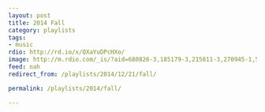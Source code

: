 ```yaml
---
layout: post
title: 2014 Fall
category: playlists
tags:
- music
rdio: http://rd.io/x/QXaYuDPcHXo/
image: http://m.rdio.com/_is/?aid=680826-3,185179-3,215811-3,270945-1,566012-0,2815808-3,2831050-1,4130529-3,5189996-2&w=600&h=600
feed: nah
redirect_from: /playlists/2014/12/21/fall/

permalink: /playlists/2014/fall/ 

---
```

